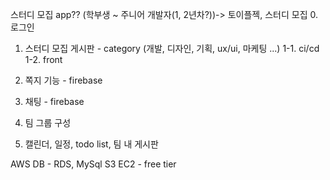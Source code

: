 스터디 모집 app??
(학부생 ~ 주니어 개발자(1, 2년차?))-> 토이플젝, 스터디 모집 0. 로그인

1. 스터디 모집 게시판 - category (개발, 디자인, 기획, ux/ui, 마케팅 ...)
   1-1. ci/cd
   1-2. front

2. 쪽지 기능 - firebase
3. 채팅 - firebase
4. 팀 그룹 구성
5. 캘린더, 일정, todo list, 팀 내 게시판

AWS
DB - RDS, MySql
S3
EC2 - free tier
